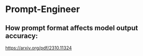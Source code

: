# Prompt-Engineer 

## How prompt format affects model output accuracy: 
  https://arxiv.org/pdf/2310.11324

  
